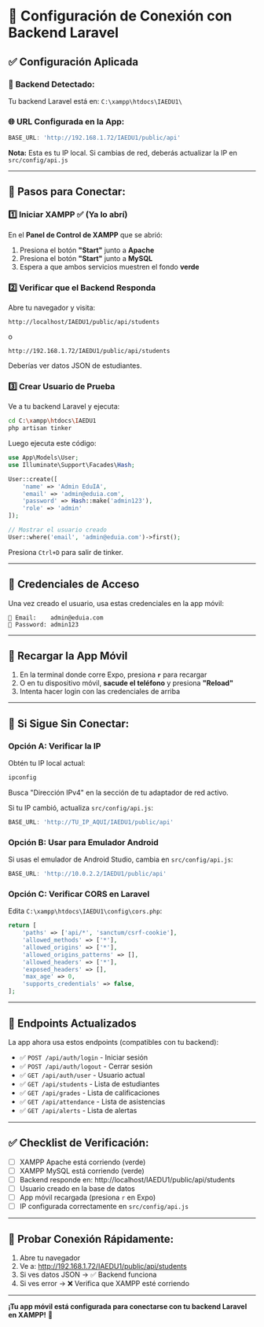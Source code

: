 # 🔌 Configuración de Conexión con Backend Laravel

## ✅ **Configuración Aplicada**

### 📍 **Backend Detectado:**
Tu backend Laravel está en: `C:\xampp\htdocs\IAEDU1\`

### 🌐 **URL Configurada en la App:**
```javascript
BASE_URL: 'http://192.168.1.72/IAEDU1/public/api'
```

**Nota:** Esta es tu IP local. Si cambias de red, deberás actualizar la IP en `src/config/api.js`

---

## 🚀 **Pasos para Conectar:**

### 1️⃣ **Iniciar XAMPP** ✅ (Ya lo abrí)

En el **Panel de Control de XAMPP** que se abrió:
1. Presiona el botón **"Start"** junto a **Apache**
2. Presiona el botón **"Start"** junto a **MySQL**
3. Espera a que ambos servicios muestren el fondo **verde**

### 2️⃣ **Verificar que el Backend Responda**

Abre tu navegador y visita:
```
http://localhost/IAEDU1/public/api/students
```

o

```
http://192.168.1.72/IAEDU1/public/api/students
```

Deberías ver datos JSON de estudiantes.

### 3️⃣ **Crear Usuario de Prueba**

Ve a tu backend Laravel y ejecuta:

```bash
cd C:\xampp\htdocs\IAEDU1
php artisan tinker
```

Luego ejecuta este código:
```php
use App\Models\User;
use Illuminate\Support\Facades\Hash;

User::create([
    'name' => 'Admin EduIA',
    'email' => 'admin@eduia.com',
    'password' => Hash::make('admin123'),
    'role' => 'admin'
]);

// Mostrar el usuario creado
User::where('email', 'admin@eduia.com')->first();
```

Presiona `Ctrl+D` para salir de tinker.

---

## 🔑 **Credenciales de Acceso**

Una vez creado el usuario, usa estas credenciales en la app móvil:

```
📧 Email:    admin@eduia.com
🔑 Password: admin123
```

---

## 🔄 **Recargar la App Móvil**

1. En la terminal donde corre Expo, presiona **`r`** para recargar
2. O en tu dispositivo móvil, **sacude el teléfono** y presiona **"Reload"**
3. Intenta hacer login con las credenciales de arriba

---

## 🐛 **Si Sigue Sin Conectar:**

### Opción A: Verificar la IP
Obtén tu IP local actual:
```bash
ipconfig
```

Busca "Dirección IPv4" en la sección de tu adaptador de red activo.

Si tu IP cambió, actualiza `src/config/api.js`:
```javascript
BASE_URL: 'http://TU_IP_AQUI/IAEDU1/public/api'
```

### Opción B: Usar para Emulador Android
Si usas el emulador de Android Studio, cambia en `src/config/api.js`:
```javascript
BASE_URL: 'http://10.0.2.2/IAEDU1/public/api'
```

### Opción C: Verificar CORS en Laravel
Edita `C:\xampp\htdocs\IAEDU1\config\cors.php`:
```php
return [
    'paths' => ['api/*', 'sanctum/csrf-cookie'],
    'allowed_methods' => ['*'],
    'allowed_origins' => ['*'],
    'allowed_origins_patterns' => [],
    'allowed_headers' => ['*'],
    'exposed_headers' => [],
    'max_age' => 0,
    'supports_credentials' => false,
];
```

---

## 📝 **Endpoints Actualizados**

La app ahora usa estos endpoints (compatibles con tu backend):

- ✅ `POST /api/auth/login` - Iniciar sesión
- ✅ `POST /api/auth/logout` - Cerrar sesión
- ✅ `GET /api/auth/user` - Usuario actual
- ✅ `GET /api/students` - Lista de estudiantes
- ✅ `GET /api/grades` - Lista de calificaciones
- ✅ `GET /api/attendance` - Lista de asistencias
- ✅ `GET /api/alerts` - Lista de alertas

---

## ✅ **Checklist de Verificación:**

- [ ] XAMPP Apache está corriendo (verde)
- [ ] XAMPP MySQL está corriendo (verde)
- [ ] Backend responde en: http://localhost/IAEDU1/public/api/students
- [ ] Usuario creado en la base de datos
- [ ] App móvil recargada (presiona `r` en Expo)
- [ ] IP configurada correctamente en `src/config/api.js`

---

## 🎯 **Probar Conexión Rápidamente:**

1. Abre tu navegador
2. Ve a: http://192.168.1.72/IAEDU1/public/api/students
3. Si ves datos JSON → ✅ Backend funciona
4. Si ves error → ❌ Verifica que XAMPP esté corriendo

---

**¡Tu app móvil está configurada para conectarse con tu backend Laravel en XAMPP!** 🎉

